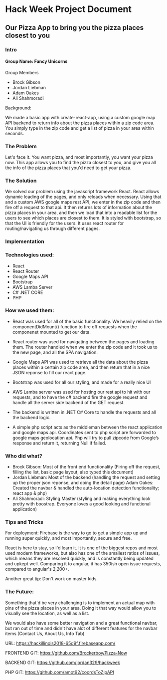 # Hack Week Project Document

## Our Pizza App to bring you the pizza places closest to you

### Intro

#### Group Name: Fancy Unicorns

Group Members

- Brock Gibson
- Jordan Liebman
- Adam Oakes
- Ali Shahmoradi

Background:

We made a basic app with create-react-app, using a custom google map API backend to return info about the pizza places within a zip code area. You simply type in the zip code and get a list of pizza in your area within seconds.

### The Problem

Let's face it. You want pizza, and most importantly, you want your pizza now. This app allows you to find the pizza closest to you, and give you all the info of the pizza places that you'd need to get your pizza.

### The Solution

We solved our problem using the javascript framework React. React allows dynamic loading of the pages, and only reloads when necessary.
Using that and a custom AWS google maps rest API, we enter in the zip code and then fire off a request to that api. It then returns lots of information about the pizza places in your area, and then we load that into a readable list for the users to see which places are closest to them. It is styled with bootstrap, so that the UI is friendly for the users. It uses react router for routing/navigating us through different pages.

### Implementation

### Technologies used:

- React
- React Router
- Google Maps API
- Bootstrap
- AWS Lamba Server
- C# .NET CORE
- PHP

### How we used them:

- React was used for all of the basic functionality. We heavily relied on the componentDidMount() function to fire off requests when the componenet mounted to get our data.

- React router was used for navigating between the pages and loading them. The router handled when we enter the zip code and it took us to the new page, and all the SPA navigation.

- Google Maps API was used to retrieve all the data about the pizza places within a certain zip code area, and then return that in a nice JSON reponse to fill our react page.

- Bootstrap was used for all our styling, and made for a really nice UI

- AWS Lamba server was used for hosting our rest api to hit with our requests, and to have the c# backend fire the google request and handle all the server side backend of the GET request.

- The backend is written in .NET C# Core to handle the requests and all the backend logic.

- A simple php script acts as the middleman between the react application and google maps api. Coordinates sent to php script are forwarded to google maps geolocation api. 
Php will try to pull zipcode from Google’s response and return it, returning Null if failed.



### Who did what?

- Brock Gibson: Most of the front end functionality (Firing off the request, filling the list, basic page layout, also typed this document)
- Jordan Liebman: Most of the backend (handling the request and setting up the proper json reponse, and doing the detail page)
Adam Oakes: Created the navbar & handled the auto-location detection functionality; react app & php)
- Ali Shahmoradi: Styling Master (styling and making everything look pretty with boostrap. Everyone loves a good looking and functional application)

### Tips and Tricks

For deployment: Firebase is the way to go to get a simple app up and running super quickly, and most importantly, secure and free.

React is here to stay, so I'd learn it. It is one of the biggest repos and most used modern frameworks, but also has one of the smallest ratios of issues, which means they are resolved quickly, and is constantly being updated and upkept well. Comparing it to angular, it has 350ish open issue requests, compared to angular's 2,200+.

Another great tip: Don't work on master kids.

### The Future:

Something that'd be very challenging is to implement an actual map with pins of the pizza places in your area. Doing it that way would allow you to visually see the location, as well as a list.

We would also have some better navigation and a great functional navbar, but ran out of time and didn't have alot of different features for the navbar items (Contact Us, About Us, Info Tab)

URL: https://hackillinois2018-65d9f.firebaseapp.com/

FRONTEND GIT: https://github.com/Brockerboy/Pizza-Now

BACKEND GIT: https://github.com/jordan329/hackweek

PHP GIT: https://github.com/amot92/coordsToZipAPI
